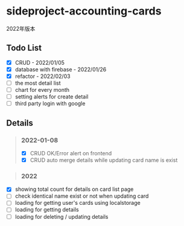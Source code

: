 # sideproject-accounting-cards  
2022年版本

## Todo List
- [X] CRUD - 2022/01/05
- [X] database with firebase - 2022/01/26
- [X] refactor - 2022/02/03
- [ ] the most detail list
- [ ] chart for every month
- [ ] setting alerts for create detail
- [ ] third party login with google

## Details
>### 2022-01-08  
> - [X] CRUD OK/Error alert on frontend
> - [X] CRUD auto merge details while updating card name is exist

>### 2022
- [X] showing total count for details on card list page
- [ ] check identical name exist or not when updating card
- [ ] loading for getting user's cards using localstorage 
- [ ] loading for getting details
- [ ] loading for deleting / updating details
